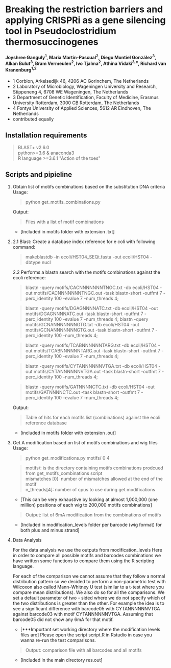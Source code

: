 # Breaking the restriction barriers and applying CRISPRi as a gene silencing tool in Pseudoclostridium thermosuccinogenes

#### Joyshree Ganguly<sup>1</sup>, Maria Martin-Pascual<sup>2</sup>, Diego Montiel González<sup>3</sup>, Alkan Bulut<sup>3</sup>, Bram Vermeulen<sup>2</sup>, Ivo Tjalma<sup>2</sup>, Athina Vidaki<sup>3,c</sup>, Richard van Kranenburg<sup>1,2</sup>

* 1 Corbion, Arkelsedijk 46, 4206 AC Gorinchem, The Netherlands 
* 2 Laboratory of Microbiology, Wageningen University and Research, Stippeneng 4, 6708 WE Wageningen, The Netherlands
* 3 Department of Genetic Identification, Faculty of Medicine, Erasmus University Rotterdam, 3000 CB Rotterdam, The Netherlands
* 4 Fontys University of Applied Sciences, 5612 AR Eindhoven, The Netherlands
* contributed equally 


## Installation requirements 


> BLAST+ v2.6.0 <br>
> python>=3.6 & anaconda3  <br>
> R language >=3.6.1 "Action of the toes"
    

## Scripts and pipieline


1) Obtain list of motifs combinations based on the substitution DNA criteria    
    Usage: 
    <br>
    
    > python get_motifs_combinations.py
    
    Output: <br>
    > Files with a list of motif combinations 

    * [Included in motifs folder with extension .txt]

2) 2.1 Blast: Create a database index reference for e coli with following command:

    > makeblastdb -in ecoli/HST04_SEQt.fasta -out ecoli/HST04 -dbtype nucl 

   2.2 Performs a blastn search with the motifs combinations against the ecoli reference:
    
	> blastn -query motifs/CACNNNNNNNTNGC.txt -db ecoli/HST04 -out motifs/CACNNNNNNNTNGC.out -task blastn-short -outfmt 7 -perc_identity 100 -evalue 7 -num_threads 4;
    
	> blastn -query motifs/DGAGNNNNATC.txt -db ecoli/HST04 -out motifs/DGAGNNNNATC.out -task blastn-short -outfmt 7 -perc_identity 100 -evalue 7 -num_threads 4;
	blastn -query motifs/GCNANNNNNNNGTG.txt -db ecoli/HST04 -out motifs/GCNANNNNNNNGTG.out -task blastn-short -outfmt 7 -perc_identity 100 -num_threads 4;
    
	> blastn -query motifs/TCABNNNNNNTARG.txt -db ecoli/HST04 -out motifs/TCABNNNNNNTARG.out -task blastn-short -outfmt 7 -perc_identity 100 -evalue 7 -num_threads 4;

	> blastn -query motifs/CYTANNNNNNVTGA.txt -db ecoli/HST04 -out motifs/CYTANNNNNNVTGA.out -task blastn-short -outfmt 7 -perc_identity 100 -num_threads 4;

	> blastn -query motifs/GATNNNNCTC.txt -db ecoli/HST04 -out motifs/GATNNNNCTC.out -task blastn-short -outfmt 7 -perc_identity 100 -evalue 7 -num_threads 4;

    Output: 
    >Table of hits for each motifs list (combinations) against the ecoli reference database

    * [included in motifs folder with extension .out]

3) Get A modification based on list of motifs combinations and wig files
    Usage:
    > python get_modifications.py motifs/ 0 4

    >motifs/: is the directory containing motifs combinations prodcued from get_motifs_combinations script <br>
    mismatches [0]: number of mismatches allowed at the end of the motif     <br>
    n_threads[4]: number of cpus to use during get modifications 
    * [This can be very exhaustive by looking at almost 1,000,000 (one million) positions of each wig to 200,000 motifs combinations]              

    > Output: list of 6mA modification from the combinations of motifs

    * [Included in modification_levels folder per barcode (wig format) for both plus and minus strand]


4) Data Analysis

    For the data analysis we use the outputs from modification_levels 
    Here in order to compare all possible motifs and barcodes combinations we have written some functions to compare them using the R scripting language. 

    For each of the comparison we cannot assume that they follow a normal distribution pattern so we
    decided to perform a non-parametric test with Wilcoxon also called Mann–Whitney U test (similar to a t-test where you compare mean distributions).
    We also do so for all the comparisons. We set a default parameter of two - sided where we do not specify which of the two distributions is greater than the other. 
    For example the idea is to see a significant difference with barcode05 with CYTANNNNNNVTGA against barcode03 with motif CYTANNNNNNVTGA. 
    Assuming that barcode05 did not show any 6mA for that motif. 

    * [***Important set working directory where the modification levels files are]
    Please open the script script.R in Rstudio in case you wanna re-run the test comparisons. 

    > Output: comparison file with all barcodes and all motifs

    * [Included in the main directory res.out]

